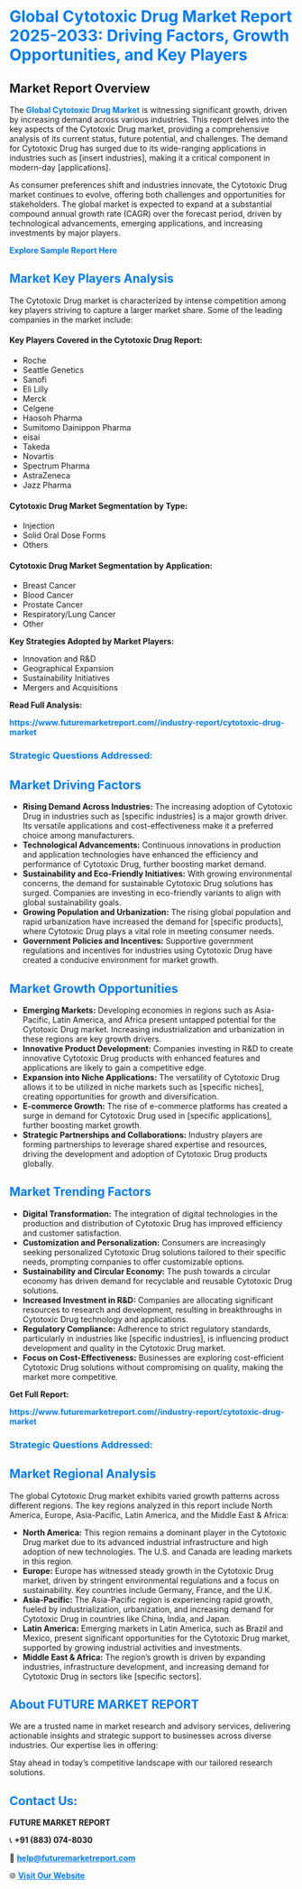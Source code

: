 <h1 style="color: #007BFF;">Global Cytotoxic Drug Market Report 2025-2033: Driving Factors, Growth Opportunities, and Key Players</h1>

<section id="overview">
<h2>Market Report Overview</h2>
<p>The <a href="https://www.futuremarketreport.com//industry-report/cytotoxic-drug-market" style="color: #007BFF; text-decoration: none;"><strong>Global Cytotoxic Drug Market</strong></a> is witnessing significant growth, driven by increasing demand across various industries. This report delves into the key aspects of the Cytotoxic Drug market, providing a comprehensive analysis of its current status, future potential, and challenges. The demand for Cytotoxic Drug has surged due to its wide-ranging applications in industries such as [insert industries], making it a critical component in modern-day [applications].</p>
<p>As consumer preferences shift and industries innovate, the Cytotoxic Drug market continues to evolve, offering both challenges and opportunities for stakeholders. The global market is expected to expand at a substantial compound annual growth rate (CAGR) over the forecast period, driven by technological advancements, emerging applications, and increasing investments by major players.</p>
</section>

<section id="overview">
<p><a href="https://www.futuremarketreport.com//request-sample/reportId=80105" style="color: #007BFF; text-decoration: none;"><strong>Explore Sample Report Here</strong></a></p>
</section>

<section id="key-players">
<h2 style="color: #007BFF;">Market Key Players Analysis</h2>
<p>The Cytotoxic Drug market is characterized by intense competition among key players striving to capture a larger market share. Some of the leading companies in the market include:</p>
<h4>Key Players Covered in the Cytotoxic Drug Report:</h4>
<ul><li>Roche</li><li>Seattle Genetics</li><li>Sanofi</li><li>Eli Lilly</li><li>Merck</li><li>Celgene</li><li>Haosoh Pharma</li><li>Sumitomo Dainippon Pharma</li><li>eisai</li><li>Takeda</li><li>Novartis</li><li>Spectrum Pharma</li><li>AstraZeneca</li><li>Jazz Pharma</li></ul>
<h4>Cytotoxic Drug Market Segmentation by Type:</h4>
<ul><li>Injection</li><li>Solid Oral Dose Forms</li><li>Others</li></ul>

<h4>Cytotoxic Drug Market Segmentation by Application:</h4>
<ul><li>Breast Cancer</li><li>Blood Cancer</li><li>Prostate Cancer</li><li>Respiratory/Lung Cancer</li><li>Other</li></ul>
<p><strong>Key Strategies Adopted by Market Players:</strong></p>
<ul>
<li>Innovation and R&D</li>
<li>Geographical Expansion</li>
<li>Sustainability Initiatives</li>
<li>Mergers and Acquisitions</li>
</ul>
</section>

<section>
<p><strong>Read Full Analysis: </strong></p><a href="https://www.futuremarketreport.com//industry-report/cytotoxic-drug-market" style="color: #007BFF; text-decoration: none;"><strong>https://www.futuremarketreport.com//industry-report/cytotoxic-drug-market</strong></a>
<h3 style="color: #007BFF;">Strategic Questions Addressed:</h3>
</section>

<section id="driving-factors">
<h2 style="color: #007BFF;">Market Driving Factors</h2>
<ul>
<li><strong>Rising Demand Across Industries:</strong> The increasing adoption of Cytotoxic Drug in industries such as [specific industries] is a major growth driver. Its versatile applications and cost-effectiveness make it a preferred choice among manufacturers.</li>
<li><strong>Technological Advancements:</strong> Continuous innovations in production and application technologies have enhanced the efficiency and performance of Cytotoxic Drug, further boosting market demand.</li>
<li><strong>Sustainability and Eco-Friendly Initiatives:</strong> With growing environmental concerns, the demand for sustainable Cytotoxic Drug solutions has surged. Companies are investing in eco-friendly variants to align with global sustainability goals.</li>
<li><strong>Growing Population and Urbanization:</strong> The rising global population and rapid urbanization have increased the demand for [specific products], where Cytotoxic Drug plays a vital role in meeting consumer needs.</li>
<li><strong>Government Policies and Incentives:</strong> Supportive government regulations and incentives for industries using Cytotoxic Drug have created a conducive environment for market growth.</li>
</ul>
</section>

<section id="growth-opportunities">
<h2 style="color: #007BFF;">Market Growth Opportunities</h2>
<ul>
<li><strong>Emerging Markets:</strong> Developing economies in regions such as Asia-Pacific, Latin America, and Africa present untapped potential for the Cytotoxic Drug market. Increasing industrialization and urbanization in these regions are key growth drivers.</li>
<li><strong>Innovative Product Development:</strong> Companies investing in R&D to create innovative Cytotoxic Drug products with enhanced features and applications are likely to gain a competitive edge.</li>
<li><strong>Expansion into Niche Applications:</strong> The versatility of Cytotoxic Drug allows it to be utilized in niche markets such as [specific niches], creating opportunities for growth and diversification.</li>
<li><strong>E-commerce Growth:</strong> The rise of e-commerce platforms has created a surge in demand for Cytotoxic Drug used in [specific applications], further boosting market growth.</li>
<li><strong>Strategic Partnerships and Collaborations:</strong> Industry players are forming partnerships to leverage shared expertise and resources, driving the development and adoption of Cytotoxic Drug products globally.</li>
</ul>
</section>

<section id="trending-factors">
<h2 style="color: #007BFF;">Market Trending Factors</h2>
<ul>
<li><strong>Digital Transformation:</strong> The integration of digital technologies in the production and distribution of Cytotoxic Drug has improved efficiency and customer satisfaction.</li>
<li><strong>Customization and Personalization:</strong> Consumers are increasingly seeking personalized Cytotoxic Drug solutions tailored to their specific needs, prompting companies to offer customizable options.</li>
<li><strong>Sustainability and Circular Economy:</strong> The push towards a circular economy has driven demand for recyclable and reusable Cytotoxic Drug solutions.</li>
<li><strong>Increased Investment in R&D:</strong> Companies are allocating significant resources to research and development, resulting in breakthroughs in Cytotoxic Drug technology and applications.</li>
<li><strong>Regulatory Compliance:</strong> Adherence to strict regulatory standards, particularly in industries like [specific industries], is influencing product development and quality in the Cytotoxic Drug market.</li>
<li><strong>Focus on Cost-Effectiveness:</strong> Businesses are exploring cost-efficient Cytotoxic Drug solutions without compromising on quality, making the market more competitive.</li>
</ul>
</section>

<section>
<p><strong>Get Full Report: </strong></p><a href="https://www.futuremarketreport.com//industry-report/cytotoxic-drug-market" style="color: #007BFF; text-decoration: none;"><strong>https://www.futuremarketreport.com//industry-report/cytotoxic-drug-market</strong></a>
<h3 style="color: #007BFF;">Strategic Questions Addressed:</h3>
</section>


<section id="regional-analysis">
<h2 style="color: #007BFF;">Market Regional Analysis</h2>
<p>The global Cytotoxic Drug market exhibits varied growth patterns across different regions. The key regions analyzed in this report include North America, Europe, Asia-Pacific, Latin America, and the Middle East & Africa:</p>
<ul>
<li><strong>North America:</strong> This region remains a dominant player in the Cytotoxic Drug market due to its advanced industrial infrastructure and high adoption of new technologies. The U.S. and Canada are leading markets in this region.</li>
<li><strong>Europe:</strong> Europe has witnessed steady growth in the Cytotoxic Drug market, driven by stringent environmental regulations and a focus on sustainability. Key countries include Germany, France, and the U.K.</li>
<li><strong>Asia-Pacific:</strong> The Asia-Pacific region is experiencing rapid growth, fueled by industrialization, urbanization, and increasing demand for Cytotoxic Drug in countries like China, India, and Japan.</li>
<li><strong>Latin America:</strong> Emerging markets in Latin America, such as Brazil and Mexico, present significant opportunities for the Cytotoxic Drug market, supported by growing industrial activities and investments.</li>
<li><strong>Middle East & Africa:</strong> The region’s growth is driven by expanding industries, infrastructure development, and increasing demand for Cytotoxic Drug in sectors like [specific sectors].</li>
</ul>
</section>

<footer>
<h2 style="color: #007BFF;">About FUTURE MARKET REPORT</h2>
<p>We are a trusted name in market research and advisory services, delivering actionable insights and strategic support to businesses across diverse industries. Our expertise lies in offering:</p>

<p>Stay ahead in today’s competitive landscape with our tailored research solutions.</p>

<h2 style="color: #007BFF;">Contact Us:</h2>
<p><strong>FUTURE MARKET REPORT</strong></p>
<p>📞 <strong>+91 (883) 074-8030</strong></p>
<p>📧 <strong><a href="mailto:help@futuremarketreport.com" style="color: #007BFF;">help@futuremarketreport.com</a></strong></p>
<p>🌐 <strong><a href="https://www.futuremarketreport.com/" style="color: #007BFF;">Visit Our Website</a></strong></p>
</footer>